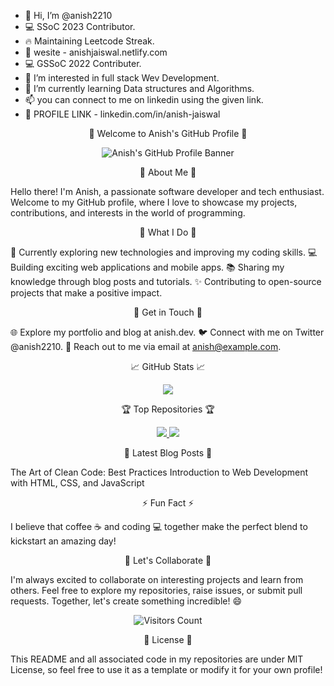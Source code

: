 - 👋 Hi, I’m @anish2210
- 💻 SSoC 2023 Contributor.
- 🔥 Maintaining Leetcode Streak.
- 🧩 wesite - anishjaiswal.netlify.com
- 💻 GSSoC 2022 Contributer.
- 👀 I’m interested in full stack Wev Development.
- 🌱 I’m currently learning Data structures and Algorithms.
- 📫 you can connect to me on linkedin using the given link.
- 🔗 PROFILE LINK - linkedin.com/in/anish-jaiswal

<!---
anish2210/anish2210 is a ✨ special ✨ repository because its `README.md` (this file) appears on your GitHub profile.
You can click the Preview link to take a look at your changes.
--->


<p align="center">👋 Welcome to Anish's GitHub Profile 👋</p>

<p align="center">
  <img src="https://github.com/anish2210/anish2210/blob/main/assets/banner.png" alt="Anish's GitHub Profile Banner">
</p>
<p align="center">🚀 About Me 🚀</p>

Hello there! I'm Anish, a passionate software developer and tech enthusiast. Welcome to my GitHub profile, where I love to showcase my projects, contributions, and interests in the world of programming.

<p align="center">💼 What I Do 💼</p>

🌱 Currently exploring new technologies and improving my coding skills.
💻 Building exciting web applications and mobile apps.
📚 Sharing my knowledge through blog posts and tutorials.
✨ Contributing to open-source projects that make a positive impact.
<p align="center">📢 Get in Touch 📢</p>

🌐 Explore my portfolio and blog at anish.dev.
🐦 Connect with me on Twitter @anish2210.
📧 Reach out to me via email at anish@example.com.
<p align="center">📈 GitHub Stats 📈</p>

<p align="center">
  <img src="https://github-readme-stats.vercel.app/api?username=anish2210&show_icons=true&count_private=true&hide=contribs,issues&theme=radical">
</p>
<p align="center">🏆 Top Repositories 🏆</p>

<p align="center">
  <a href="https://github.com/anish2210/awesome-project">
    <img src="https://github-readme-stats.vercel.app/api/pin/?username=anish2210&repo=awesome-project&theme=radical">
  </a>
  <a href="https://github.com/anish2210/web-app">
    <img src="https://github-readme-stats.vercel.app/api/pin/?username=anish2210&repo=web-app&theme=radical">
  </a>
</p>
<p align="center">📝 Latest Blog Posts 📝</p>

<!-- BLOG-POST-LIST:START -->
The Art of Clean Code: Best Practices
Introduction to Web Development with HTML, CSS, and JavaScript
<!-- BLOG-POST-LIST:END -->
<p align="center">⚡ Fun Fact ⚡</p>

I believe that coffee ☕ and coding 💻 together make the perfect blend to kickstart an amazing day!

<p align="center">🎉 Let's Collaborate 🎉</p>

I'm always excited to collaborate on interesting projects and learn from others. Feel free to explore my repositories, raise issues, or submit pull requests. Together, let's create something incredible! 😄

<p align="center">
  <img src="https://visitor-badge.glitch.me/badge?page_id=anish2210.anish2210" alt="Visitors Count">
</p>
<p align="center">📃 License 📃</p>

This README and all associated code in my repositories are under MIT License, so feel free to use it as a template or modify it for your own profile!
